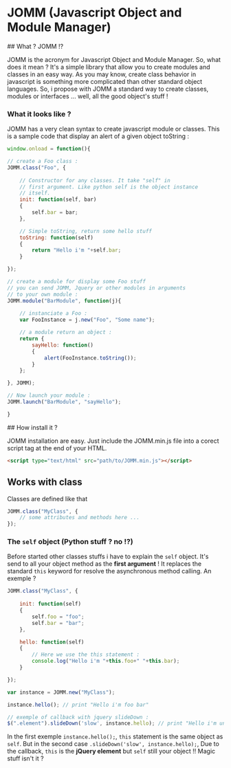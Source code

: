 JOMM (Javascript Object and Module Manager)
===========================================

## What ? JOMM !?

JOMM is the acronym for Javascript Object and Module Manager. So, what does it mean ? It's a simple
library that allow you to create modules and classes in an easy way. As you may know, create class
behavior in javascript is something more complicated than other standard object languages. So, i propose
with JOMM a standard way to create classes, modules or interfaces ... well, all the good object's stuff !

### What it looks like ?

JOMM has a very clean syntax to create javascript module or classes. This is
a sample code that display an alert of a given object toString :

```javascript
window.onload = function(){

// create a Foo class :
JOMM.class("Foo", {
	
	// Constructor for any classes. It take "self" in
	// first argument. Like python self is the object instance
	// itself.
	init: function(self, bar)
	{
		self.bar = bar;
	},

	// Simple toString, return some hello stuff
	toString: function(self)
	{
		return "Hello i'm "+self.bar;
	}

});

// create a module for display some Foo stuff
// you can send JOMM, Jquery or other modules in arguments
// to your own module :
JOMM.module("BarModule", function(j){
	
	// instanciate a Foo :
	var FooInstance = j.new("Foo", "Some name");

	// a module return an object :
	return {
		sayHello: function()
		{
			alert(FooInstance.toString());
		}
	};

}, JOMM);

// Now launch your module :
JOMM.launch("BarModule", "sayHello");

}
```

## How install it ?

JOMM installation are easy. Just include the JOMM.min.js file into a corect script tag at the
end of your HTML.

```html
<script type="text/html" src="path/to/JOMM.min.js"></script>
```

## Works with class

Classes are defined like that

```javascript
JOMM.class("MyClass", {
	// some attributes and methods here ...
});
```

### The `self` object (Python stuff ? no !?)

Before started other classes stuffs i have to explain the `self` object. It's send to all
your object method as the **first argument** ! It replaces the standard `this` keyword for 
resolve the asynchronous method calling. An exemple ?

```javascript
JOMM.class("MyClass", {
	
	init: function(self)
	{
		self.foo = "foo";
		self.bar = "bar";
	},

	hello: function(self)
	{
		// Here we use the this statement :
		console.log("Hello i'm "+this.foo+" "+this.bar);
	}

});

var instance = JOMM.new("MyClass");

instance.hello(); // print "Hello i'm foo bar"

// exemple of callback with jquery slideDown :
$(".element").slideDown('slow', instance.hello); // print "Hello i'm undefined undefined" !!
```

In the first exemple `instance.hello();`, `this` statement is the same object as `self`. But in the
second case `.slideDown('slow', instance.hello);`, Due to the callback, `this` is the **jQuery element**
but `self` still your object !! Magic stuff isn't it ?